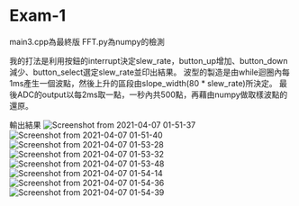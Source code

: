 # Exam-1
main3.cpp為最終版
FFT.py為numpy的檢測

我的打法是利用按鈕的interrupt決定slew_rate，button_up增加、button_down減少、button_select選定slew_rate並印出結果。
波型的製造是由while迴圈內每1ms產生一個波點，然後上升的區段由slope_width(80 * slew_rate)所決定。
最後ADC的output以每2ms取一點，一秒內共500點，再藉由numpy做取樣波點的還原。

輸出結果
![Screenshot from 2021-04-07 01-51-37](https://user-images.githubusercontent.com/76942544/113856392-c097ce80-97d3-11eb-85ce-ebbee73c7b66.png)
![Screenshot from 2021-04-07 01-51-40](https://user-images.githubusercontent.com/76942544/113856396-c1c8fb80-97d3-11eb-9489-5a88e5246a77.png)
![Screenshot from 2021-04-07 01-53-28](https://user-images.githubusercontent.com/76942544/113856399-c2619200-97d3-11eb-8226-fa711bc9f207.png)
![Screenshot from 2021-04-07 01-53-32](https://user-images.githubusercontent.com/76942544/113856401-c2fa2880-97d3-11eb-8a10-0c364dbd3ee7.png)
![Screenshot from 2021-04-07 01-53-48](https://user-images.githubusercontent.com/76942544/113856402-c392bf00-97d3-11eb-8d35-3fa8034c48cf.png)
![Screenshot from 2021-04-07 01-54-14](https://user-images.githubusercontent.com/76942544/113856406-c42b5580-97d3-11eb-819a-b5962cf08820.png)
![Screenshot from 2021-04-07 01-54-36](https://user-images.githubusercontent.com/76942544/113856409-c42b5580-97d3-11eb-94f5-2361ae6592ff.png)
![Screenshot from 2021-04-07 01-54-39](https://user-images.githubusercontent.com/76942544/113856383-bf66a180-97d3-11eb-9b1c-940cfda4b48f.png)
